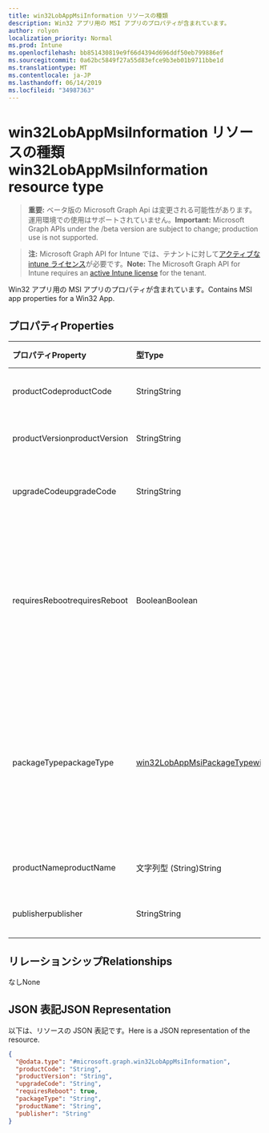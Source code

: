 ```yaml
---
title: win32LobAppMsiInformation リソースの種類
description: Win32 アプリ用の MSI アプリのプロパティが含まれています。
author: rolyon
localization_priority: Normal
ms.prod: Intune
ms.openlocfilehash: bb851430819e9f66d4394d696ddf50eb799886ef
ms.sourcegitcommit: 0a62bc5849f27a55d83efce9b3eb01b9711bbe1d
ms.translationtype: MT
ms.contentlocale: ja-JP
ms.lasthandoff: 06/14/2019
ms.locfileid: "34987363"
---
```

# <a name="win32lobappmsiinformation-resource-type"></a><span data-ttu-id="3b478-103">win32LobAppMsiInformation リソースの種類</span><span class="sxs-lookup"><span data-stu-id="3b478-103">win32LobAppMsiInformation resource type</span></span>

> <span data-ttu-id="3b478-104">**重要:** ベータ版の Microsoft Graph Api は変更される可能性があります。運用環境での使用はサポートされていません。</span><span class="sxs-lookup"><span data-stu-id="3b478-104">**Important:** Microsoft Graph APIs under the /beta version are subject to change; production use is not supported.</span></span>

> <span data-ttu-id="3b478-105">**注:** Microsoft Graph API for Intune では、テナントに対して[アクティブな intune ライセンス](https://go.microsoft.com/fwlink/?linkid=839381)が必要です。</span><span class="sxs-lookup"><span data-stu-id="3b478-105">**Note:** The Microsoft Graph API for Intune requires an [active Intune license](https://go.microsoft.com/fwlink/?linkid=839381) for the tenant.</span></span>

<span data-ttu-id="3b478-106">Win32 アプリ用の MSI アプリのプロパティが含まれています。</span><span class="sxs-lookup"><span data-stu-id="3b478-106">Contains MSI app properties for a Win32 App.</span></span>

## <a name="properties"></a><span data-ttu-id="3b478-107">プロパティ</span><span class="sxs-lookup"><span data-stu-id="3b478-107">Properties</span></span>
|<span data-ttu-id="3b478-108">プロパティ</span><span class="sxs-lookup"><span data-stu-id="3b478-108">Property</span></span>|<span data-ttu-id="3b478-109">型</span><span class="sxs-lookup"><span data-stu-id="3b478-109">Type</span></span>|<span data-ttu-id="3b478-110">説明</span><span class="sxs-lookup"><span data-stu-id="3b478-110">Description</span></span>|
|:---|:---|:---|
|<span data-ttu-id="3b478-111">productCode</span><span class="sxs-lookup"><span data-stu-id="3b478-111">productCode</span></span>|<span data-ttu-id="3b478-112">String</span><span class="sxs-lookup"><span data-stu-id="3b478-112">String</span></span>|<span data-ttu-id="3b478-113">MSI 製品コード。</span><span class="sxs-lookup"><span data-stu-id="3b478-113">The MSI product code.</span></span>|
|<span data-ttu-id="3b478-114">productVersion</span><span class="sxs-lookup"><span data-stu-id="3b478-114">productVersion</span></span>|<span data-ttu-id="3b478-115">String</span><span class="sxs-lookup"><span data-stu-id="3b478-115">String</span></span>|<span data-ttu-id="3b478-116">MSI 製品バージョン。</span><span class="sxs-lookup"><span data-stu-id="3b478-116">The MSI product version.</span></span>|
|<span data-ttu-id="3b478-117">upgradeCode</span><span class="sxs-lookup"><span data-stu-id="3b478-117">upgradeCode</span></span>|<span data-ttu-id="3b478-118">String</span><span class="sxs-lookup"><span data-stu-id="3b478-118">String</span></span>|<span data-ttu-id="3b478-119">MSI アップグレードコード。</span><span class="sxs-lookup"><span data-stu-id="3b478-119">The MSI upgrade code.</span></span>|
|<span data-ttu-id="3b478-120">requiresReboot</span><span class="sxs-lookup"><span data-stu-id="3b478-120">requiresReboot</span></span>|<span data-ttu-id="3b478-121">Boolean</span><span class="sxs-lookup"><span data-stu-id="3b478-121">Boolean</span></span>|<span data-ttu-id="3b478-122">MSI アプリがインストールを完了するためにコンピューターを再起動する必要があるかどうか。</span><span class="sxs-lookup"><span data-stu-id="3b478-122">Whether the MSI app requires the machine to reboot to complete installation.</span></span>|
|<span data-ttu-id="3b478-123">packageType</span><span class="sxs-lookup"><span data-stu-id="3b478-123">packageType</span></span>|[<span data-ttu-id="3b478-124">win32LobAppMsiPackageType</span><span class="sxs-lookup"><span data-stu-id="3b478-124">win32LobAppMsiPackageType</span></span>](../resources/intune-apps-win32lobappmsipackagetype.md)|<span data-ttu-id="3b478-125">MSI パッケージの種類。</span><span class="sxs-lookup"><span data-stu-id="3b478-125">The MSI package type.</span></span> <span data-ttu-id="3b478-126">可能な値は、`perMachine`、`perUser`、`dualPurpose` です。</span><span class="sxs-lookup"><span data-stu-id="3b478-126">Possible values are: `perMachine`, `perUser`, `dualPurpose`.</span></span>|
|<span data-ttu-id="3b478-127">productName</span><span class="sxs-lookup"><span data-stu-id="3b478-127">productName</span></span>|<span data-ttu-id="3b478-128">文字列型 (String)</span><span class="sxs-lookup"><span data-stu-id="3b478-128">String</span></span>|<span data-ttu-id="3b478-129">MSI 製品名。</span><span class="sxs-lookup"><span data-stu-id="3b478-129">The MSI product name.</span></span>|
|<span data-ttu-id="3b478-130">publisher</span><span class="sxs-lookup"><span data-stu-id="3b478-130">publisher</span></span>|<span data-ttu-id="3b478-131">String</span><span class="sxs-lookup"><span data-stu-id="3b478-131">String</span></span>|<span data-ttu-id="3b478-132">MSI パブリッシャー。</span><span class="sxs-lookup"><span data-stu-id="3b478-132">The MSI publisher.</span></span>|

## <a name="relationships"></a><span data-ttu-id="3b478-133">リレーションシップ</span><span class="sxs-lookup"><span data-stu-id="3b478-133">Relationships</span></span>
<span data-ttu-id="3b478-134">なし</span><span class="sxs-lookup"><span data-stu-id="3b478-134">None</span></span>

## <a name="json-representation"></a><span data-ttu-id="3b478-135">JSON 表記</span><span class="sxs-lookup"><span data-stu-id="3b478-135">JSON Representation</span></span>
<span data-ttu-id="3b478-136">以下は、リソースの JSON 表記です。</span><span class="sxs-lookup"><span data-stu-id="3b478-136">Here is a JSON representation of the resource.</span></span>
<!-- {
  "blockType": "resource",
  "@odata.type": "microsoft.graph.win32LobAppMsiInformation"
}
-->
``` json
{
  "@odata.type": "#microsoft.graph.win32LobAppMsiInformation",
  "productCode": "String",
  "productVersion": "String",
  "upgradeCode": "String",
  "requiresReboot": true,
  "packageType": "String",
  "productName": "String",
  "publisher": "String"
}
```





